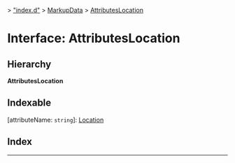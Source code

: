 [](../README.md) > ["index.d"](../modules/_index_d_.md) > [MarkupData](../modules/_index_d_.markupdata.md) > [AttributesLocation](../interfaces/_index_d_.markupdata.attributeslocation.md)

# Interface: AttributesLocation

## Hierarchy

**AttributesLocation**

## Indexable

\[attributeName: `string`\]:&nbsp;[Location](_index_d_.markupdata.location.md)
## Index

---

